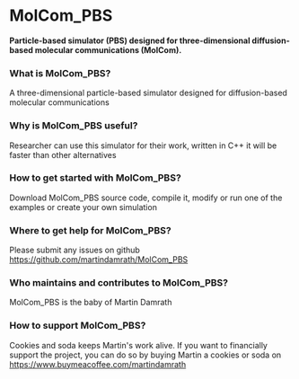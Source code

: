 # MolCom_PBS
**Particle-based simulator (PBS) designed for three-dimensional diffusion-based molecular communications (MolCom).**

### What is MolCom_PBS?
A three-dimensional particle-based simulator designed for diffusion-based molecular communications

### Why is MolCom_PBS useful?
Researcher can use this simulator for their work, written in C++ it will be faster than other alternatives

### How to get started with MolCom_PBS?
Download MolCom_PBS source code, compile it, modify or run one of the examples or create your own simulation

### Where to get help for MolCom_PBS?
Please submit any issues on github https://github.com/martindamrath/MolCom_PBS

### Who maintains and contributes to MolCom_PBS?
MolCom_PBS is the baby of Martin Damrath

### How to support MolCom_PBS?
Cookies and soda keeps Martin's work alive. If you want to financially support the project, you can do so by buying Martin a cookies or soda on https://www.buymeacoffee.com/martindamrath  
